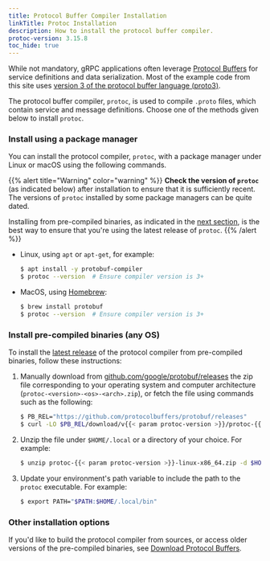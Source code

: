 ```yaml
---
title: Protocol Buffer Compiler Installation
linkTitle: Protoc Installation
description: How to install the protocol buffer compiler.
protoc-version: 3.15.8
toc_hide: true
---
```


While not mandatory, gRPC applications often leverage [Protocol Buffers][pb] for
service definitions and data serialization. Most of the example code from this
site uses [version 3 of the protocol buffer language (proto3)][proto3].

The protocol buffer compiler, `protoc`, is used to compile `.proto` files, which
contain service and message definitions. Choose one of the methods given below
to install `protoc`.

### Install using a package manager

You can install the protocol compiler, `protoc`, with a package manager under
Linux or macOS using the following commands.

{{% alert title="Warning" color="warning" %}}
  **Check the version of `protoc`** (as indicated below) after installation to
  ensure that it is sufficiently recent. The versions of `protoc` installed by
  some package managers can be quite dated.

  Installing from pre-compiled binaries, as indicated in the [next
  section](#binary-install), is the best way to ensure that you're using the
  latest release of `protoc`.
{{% /alert %}}

- Linux, using `apt` or `apt-get`, for example:

  ```sh
  $ apt install -y protobuf-compiler
  $ protoc --version  # Ensure compiler version is 3+
  ```

- MacOS, using [Homebrew][]:

  ```sh
  $ brew install protobuf
  $ protoc --version  # Ensure compiler version is 3+
  ```

<a name="binary-install"></a>

### Install pre-compiled binaries (any OS)

To install the [latest release][] of the protocol compiler from pre-compiled
binaries, follow these instructions:

 1. Manually download from [github.com/google/protobuf/releases][] the zip file
    corresponding to your operating system and computer architecture
    (`protoc-<version>-<os>-<arch>.zip`), or fetch the file using commands such
    as the following:

    ```sh
    $ PB_REL="https://github.com/protocolbuffers/protobuf/releases"
    $ curl -LO $PB_REL/download/v{{< param protoc-version >}}/protoc-{{< param protoc-version >}}-linux-x86_64.zip
    ```

 2. Unzip the file under `$HOME/.local` or a directory of your choice. For
    example:

    ```sh
    $ unzip protoc-{{< param protoc-version >}}-linux-x86_64.zip -d $HOME/.local
    ```

 3. Update your environment's path variable to include the path to the
    `protoc` executable. For example:

    ```sh
    $ export PATH="$PATH:$HOME/.local/bin"
    ```

### Other installation options

If you'd like to build the protocol compiler from sources, or access older
versions of the pre-compiled binaries, see [Download Protocol
Buffers][download].

[download]: https://developers.google.com/protocol-buffers/docs/downloads
[github.com/google/protobuf/releases]: https://github.com/google/protobuf/releases
[Homebrew]: https://brew.sh
[latest release]: https://developers.google.com/protocol-buffers/docs/downloads#release-packages
[pb]: https://developers.google.com/protocol-buffers
[proto3]: https://developers.google.com/protocol-buffers/docs/proto3
